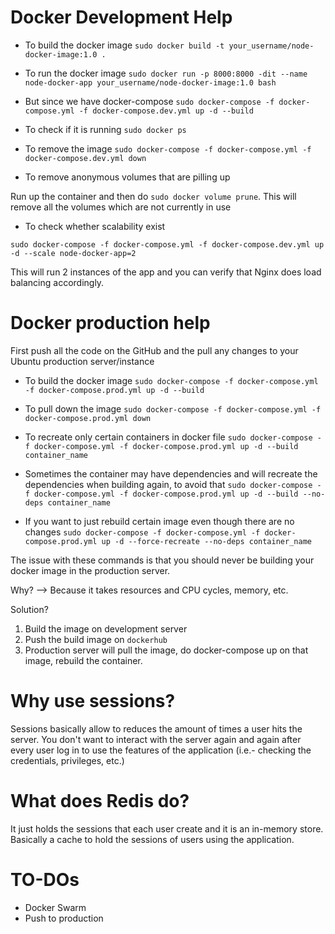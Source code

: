 # Docker Development Help

- To build the docker image
`sudo docker build -t your_username/node-docker-image:1.0 .`

- To run the docker image
`sudo docker run -p 8000:8000 -dit --name node-docker-app your_username/node-docker-image:1.0 bash`

- But since we have docker-compose
`sudo docker-compose -f docker-compose.yml -f docker-compose.dev.yml up -d --build`

- To check if it is running
`sudo docker ps`

- To remove the image
`sudo docker-compose -f docker-compose.yml -f docker-compose.dev.yml down`

- To remove anonymous volumes that are pilling up

Run up the container and then do `sudo docker volume prune`. This will remove all the volumes which are not currently in use

- To check whether scalability exist

`sudo docker-compose -f docker-compose.yml -f docker-compose.dev.yml up -d --scale node-docker-app=2`

This will run 2 instances of the app and you can verify that Nginx does load balancing accordingly.

# Docker production help

First push all the code on the GitHub and the pull any changes to your Ubuntu production server/instance

- To build the docker image
`sudo docker-compose -f docker-compose.yml -f docker-compose.prod.yml up -d --build`

- To pull down the image
`sudo docker-compose -f docker-compose.yml -f docker-compose.prod.yml down`

- To recreate only certain containers in docker file
`sudo docker-compose -f docker-compose.yml -f docker-compose.prod.yml up -d --build container_name`

- Sometimes the container may have dependencies and will recreate the dependencies when building again, to avoid that
`sudo docker-compose -f docker-compose.yml -f docker-compose.prod.yml up -d --build --no-deps container_name`

- If you want to just rebuild certain image even though there are no changes
`sudo docker-compose -f docker-compose.yml -f docker-compose.prod.yml up -d --force-recreate --no-deps container_name`

The issue with these commands is that you should never be building your docker image in the production server.

Why? --> 
Because it takes resources and CPU cycles, memory, etc.

Solution?

1. Build the image on development server
2. Push the build image on `dockerhub`
3. Production server will pull the image, do docker-compose up on that image, rebuild the container.

# Why use sessions?

Sessions basically allow to reduces the amount of times a user hits the server. You don't want to interact with the server again and again
after every user log in to use the features of the application (i.e.- checking the credentials, privileges, etc.)

# What does Redis do?

It just holds the sessions that each user create and it is an in-memory store. Basically a cache to hold the sessions of users using the application.

# TO-DOs

- Docker Swarm
- Push to production

